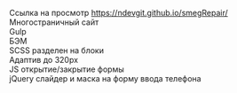 Ссылка на просмотр https://ndevgit.github.io/smegRepair/<br>
Многостраничный сайт<br>
Gulp<br>
БЭМ<br>
SCSS разделен на блоки<br>
Адаптив до 320px<br>
JS открытие/закрытие формы<br>
jQuery слайдер и маска на форму ввода телефона<br>
